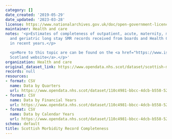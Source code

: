 ```yaml
---
category: []
date_created: '2019-05-29'
date_updated: '2023-03-28'
license: https://www.nationalarchives.gov.uk/doc/open-government-licence/version/3/
maintainer: Health and care
notes: '<p>Estimates of completeness of outpatient, acute, maternity, mental health
  and geriatric long stay SMR records received from boards and Health Care providers
  in recent years.</p>

  <p>More to this topic are can be found on the <a href="https://www.isdscotland.org/products-and-Services/Data-Support-and-Monitoring/SMR-Completeness/">ISD
  Scotland website</a>.</p>'
organization: Health and care
original_dataset_link: https://www.opendata.nhs.scot/dataset/scottish-morbidity-record-completeness
records: null
resources:
- format: CSV
  name: Data by Quarters
  url: https://www.opendata.nhs.scot/dataset/110c4981-bbcc-4dcb-b558-5230ffd92e81/resource/03cf3cb7-41cc-4984-bff6-bbccd5957679/download/quarters.csv
- format: CSV
  name: Data by Financial Years
  url: https://www.opendata.nhs.scot/dataset/110c4981-bbcc-4dcb-b558-5230ffd92e81/resource/daf55fd2-457f-4845-9af1-5d154cc0b19c/download/financialyr.csv
- format: CSV
  name: Data by Calendar Years
  url: https://www.opendata.nhs.scot/dataset/110c4981-bbcc-4dcb-b558-5230ffd92e81/resource/96cf4b14-68fe-4dd9-a64c-57db91dbf103/download/calendaryr.csv
schema: default
title: Scottish Morbidity Record Completeness
---
```

